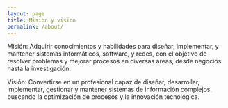 ```yaml
---
layout: page
title: Mision y vision
permalink: /about/
---
```

Misión: Adquirir conocimientos y habilidades para diseñar, implementar, y mantener sistemas informáticos, software, y redes, con el objetivo de resolver problemas y mejorar procesos en diversas áreas, desde negocios hasta la investigación.

Visión: Convertirse en un profesional capaz de diseñar, desarrollar, implementar, gestionar y mantener sistemas de información complejos, buscando la optimización de procesos y la innovación tecnológica.